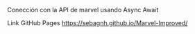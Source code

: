 Conección con la API de marvel usando Async Await


Link GitHub Pages https://sebagnh.github.io/Marvel-Improved/